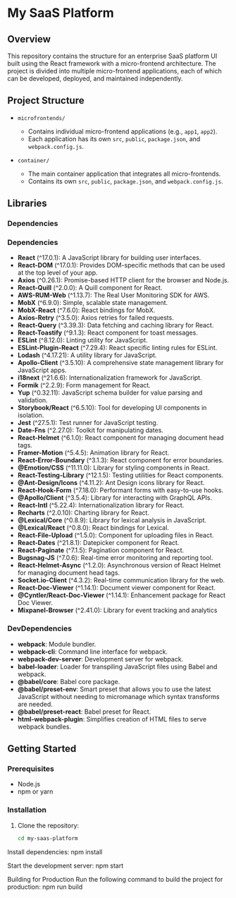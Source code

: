 # My SaaS Platform

## Overview

This repository contains the structure for an enterprise SaaS platform UI built using the React framework with a micro-frontend architecture. The project is divided into multiple micro-frontend applications, each of which can be developed, deployed, and maintained independently.

## Project Structure

- `microfrontends/`
  - Contains individual micro-frontend applications (e.g., `app1`, `app2`).
  - Each application has its own `src`, `public`, `package.json`, and `webpack.config.js`.

- `container/`
  - The main container application that integrates all micro-frontends.
  - Contains its own `src`, `public`, `package.json`, and `webpack.config.js`.

## Libraries

### Dependencies

### Dependencies

- **React** (^17.0.1): A JavaScript library for building user interfaces.
- **React-DOM** (^17.0.1): Provides DOM-specific methods that can be used at the top level of your app.
- **Axios** (^0.26.1): Promise-based HTTP client for the browser and Node.js.
- **React-Quill** (^2.0.0): A Quill component for React.
- **AWS-RUM-Web** (^1.13.7): The Real User Monitoring SDK for AWS.
- **MobX** (^6.9.0): Simple, scalable state management.
- **MobX-React** (^7.6.0): React bindings for MobX.
- **Axios-Retry** (^3.5.0): Axios retries for failed requests.
- **React-Query** (^3.39.3): Data fetching and caching library for React.
- **React-Toastify** (^9.1.3): React component for toast messages.
- **ESLint** (^8.12.0): Linting utility for JavaScript.
- **ESLint-Plugin-React** (^7.29.4): React specific linting rules for ESLint.
- **Lodash** (^4.17.21): A utility library for JavaScript.
- **Apollo-Client** (^3.5.10): A comprehensive state management library for JavaScript apps.
- **i18next** (^21.6.6): Internationalization framework for JavaScript.
- **Formik** (^2.2.9): Form management for React.
- **Yup** (^0.32.11): JavaScript schema builder for value parsing and validation.
- **Storybook/React** (^6.5.10): Tool for developing UI components in isolation.
- **Jest** (^27.5.1): Test runner for JavaScript testing.
- **Date-Fns** (^2.27.0): Toolkit for manipulating dates.
- **React-Helmet** (^6.1.0): React component for managing document head tags.
- **Framer-Motion** (^5.4.5): Animation library for React.
- **React-Error-Boundary** (^3.1.3): React component for error boundaries.
- **@Emotion/CSS** (^11.11.0): Library for styling components in React.
- **React-Testing-Library** (^12.1.5): Testing utilities for React components.
- **@Ant-Design/Icons** (^4.11.2): Ant Design icons library for React.
- **React-Hook-Form** (^7.18.0): Performant forms with easy-to-use hooks.
- **@Apollo/Client** (^3.5.4): Library for interacting with GraphQL APIs.
- **React-Intl** (^5.22.4): Internationalization library for React.
- **Recharts** (^2.0.10): Charting library for React.
- **@Lexical/Core** (^0.8.9): Library for lexical analysis in JavaScript.
- **@Lexical/React** (^0.8.0): React bindings for Lexical.
- **React-File-Upload** (^1.5.0): Component for uploading files in React.
- **React-Dates** (^21.8.1): Datepicker component for React.
- **React-Paginate** (^7.1.5): Pagination component for React.
- **Bugsnag-JS** (^7.0.6): Real-time error monitoring and reporting tool.
- **React-Helmet-Async** (^1.2.0): Asynchronous version of React Helmet for managing document head tags.
- **Socket.io-Client** (^4.3.2): Real-time communication library for the web.
- **React-Doc-Viewer** (^1.14.1): Document viewer component for React.
- **@Cyntler/React-Doc-Viewer** (^1.14.1): Enhancement package for React Doc Viewer.
- **Mixpanel-Browser** (^2.41.0): Library for event tracking and analytics  

### DevDependencies

- **webpack**: Module bundler.
- **webpack-cli**: Command line interface for webpack.
- **webpack-dev-server**: Development server for webpack.
- **babel-loader**: Loader for transpiling JavaScript files using Babel and webpack.
- **@babel/core**: Babel core package.
- **@babel/preset-env**: Smart preset that allows you to use the latest JavaScript without needing to micromanage which syntax transforms are needed.
- **@babel/preset-react**: Babel preset for React.
- **html-webpack-plugin**: Simplifies creation of HTML files to serve webpack bundles.

## Getting Started

### Prerequisites

- Node.js
- npm or yarn

### Installation

1. Clone the repository:
   ```sh
   cd my-saas-platform

Install dependencies:
    npm install

Start the development server:
    npm start

Building for Production
Run the following command to build the project for production:
    npm run build

